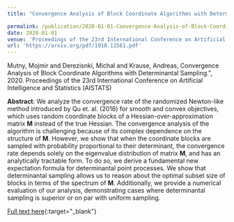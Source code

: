 ```yaml
---
title: "Convergence Analysis of Block Coordinate Algorithms with Determinantal Sampling"

permalink: /publication/2020-01-01-Convergence-Analysis-of-Block-Coordinate-Algorithms-with-Determinantal-Sampling
date: 2020-01-01
venue: 'Proceedings of the 23rd International Conference on Artificial Intelligence and Statistics (AISTATS)'
url: 'https://arxiv.org/pdf/1910.11561.pdf'
---
```


Mutny, Mojmir and Derezisnki, Michal and Krause, Andreas, Convergence Analysis of Block Coordinate Algorithms with Determinantal Sampling.", 2020. Proceedings of the 23rd International Conference on Artificial Intelligence and Statistics (AISTATS)

**Abstract**: We analyze the convergence rate of the randomized Newton-like method introduced by Qu et. al. (2016) for smooth and convex objectives, which uses random coordinate blocks of a Hessian-over-approximation matrix $\mathbf{M}$ instead of the true Hessian. The convergence analysis of the algorithm is challenging because of its complex dependence on the structure of $\mathbf{M}$. However, we show that when the coordinate blocks are sampled with probability proportional to their determinant, the convergence rate depends solely on the eigenvalue distribution of matrix $\mathbf{M}$, and has an analytically tractable form. To do so, we derive a fundamental new expectation formula for determinantal point processes. We show that determinantal sampling allows us to reason about the optimal subset size of blocks in terms of the spectrum of $\mathbf{M}$. Additionally, we provide a numerical evaluation of our analysis, demonstrating cases where determinantal sampling is superior or on par with uniform sampling.

[Full text here](https://arxiv.org/pdf/1910.11561.pdf){:target="_blank"}
<!--more-->